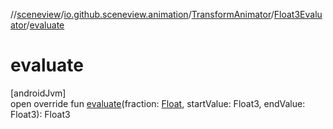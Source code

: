 //[sceneview](../../../../index.md)/[io.github.sceneview.animation](../../index.md)/[TransformAnimator](../index.md)/[Float3Evaluator](index.md)/[evaluate](evaluate.md)

# evaluate

[androidJvm]\
open override fun [evaluate](evaluate.md)(fraction: [Float](https://kotlinlang.org/api/latest/jvm/stdlib/kotlin/-float/index.html), startValue: Float3, endValue: Float3): Float3
